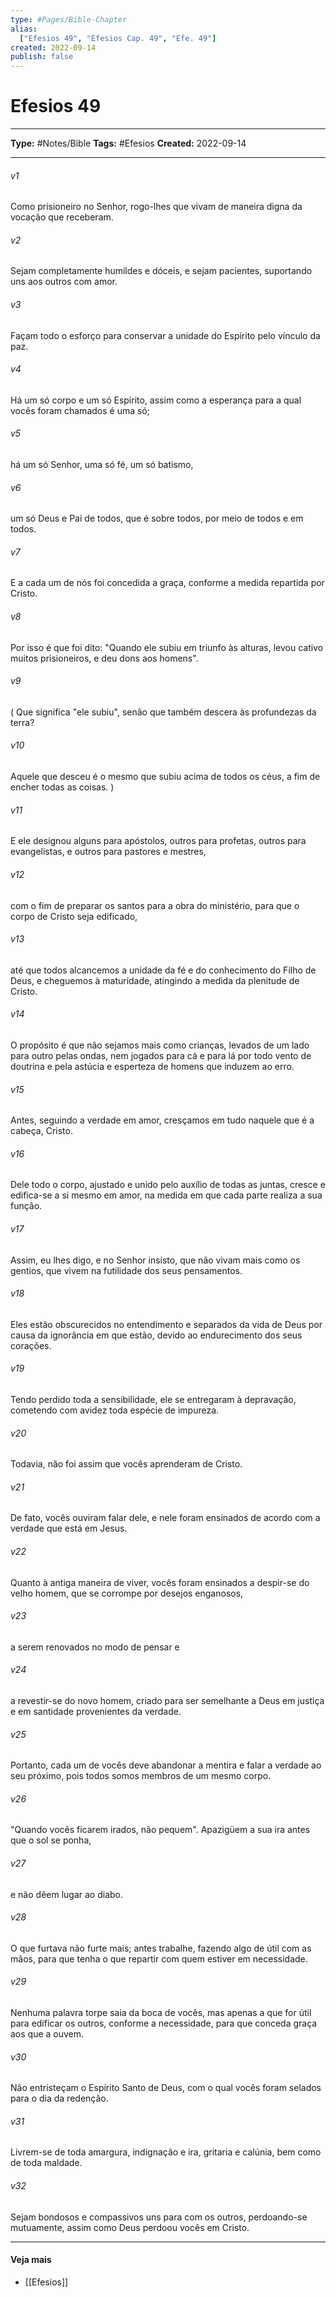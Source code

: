 ```yaml
---
type: #Pages/Bible-Chapter
alias:
  ["Efesios 49", "Efesios Cap. 49", "Efe. 49"]
created: 2022-09-14
publish: false
---
```


# Efesios 49

---

**Type:** #Notes/Bible
**Tags:** #Efesios
**Created:** 2022-09-14

---

###### v1
Como prisioneiro no Senhor, rogo-lhes que vivam de maneira digna da vocação que receberam.
###### v2
Sejam completamente humildes e dóceis, e sejam pacientes, suportando uns aos outros com amor.
###### v3
Façam todo o esforço para conservar a unidade do Espírito pelo vínculo da paz.
###### v4
Há um só corpo e um só Espírito, assim como a esperança para a qual vocês foram chamados é uma só;
###### v5
há um só Senhor, uma só fé, um só batismo,
###### v6
um só Deus e Pai de todos, que é sobre todos, por meio de todos e em todos.
###### v7
E a cada um de nós foi concedida a graça, conforme a medida repartida por Cristo.
###### v8
Por isso é que foi dito: "Quando ele subiu em triunfo às alturas, levou cativo muitos prisioneiros, e deu dons aos homens".
###### v9
( Que significa "ele subiu", senão que também descera às profundezas da terra?
###### v10
Aquele que desceu é o mesmo que subiu acima de todos os céus, a fim de encher todas as coisas. )
###### v11
E ele designou alguns para apóstolos, outros para profetas, outros para evangelistas, e outros para pastores e mestres,
###### v12
com o fim de preparar os santos para a obra do ministério, para que o corpo de Cristo seja edificado,
###### v13
até que todos alcancemos a unidade da fé e do conhecimento do Filho de Deus, e cheguemos à maturidade, atingindo a medida da plenitude de Cristo.
###### v14
O propósito é que não sejamos mais como crianças, levados de um lado para outro pelas ondas, nem jogados para cá e para lá por todo vento de doutrina e pela astúcia e esperteza de homens que induzem ao erro.
###### v15
Antes, seguindo a verdade em amor, cresçamos em tudo naquele que é a cabeça, Cristo.
###### v16
Dele todo o corpo, ajustado e unido pelo auxílio de todas as juntas, cresce e edifica-se a si mesmo em amor, na medida em que cada parte realiza a sua função.
###### v17
Assim, eu lhes digo, e no Senhor insisto, que não vivam mais como os gentios, que vivem na futilidade dos seus pensamentos.
###### v18
Eles estão obscurecidos no entendimento e separados da vida de Deus por causa da ignorância em que estão, devido ao endurecimento dos seus corações.
###### v19
Tendo perdido toda a sensibilidade, ele se entregaram à depravação, cometendo com avidez toda espécie de impureza.
###### v20
Todavia, não foi assim que vocês aprenderam de Cristo.
###### v21
De fato, vocês ouviram falar dele, e nele foram ensinados de acordo com a verdade que está em Jesus.
###### v22
Quanto à antiga maneira de viver, vocês foram ensinados a despir-se do velho homem, que se corrompe por desejos enganosos,
###### v23
a serem renovados no modo de pensar e
###### v24
a revestir-se do novo homem, criado para ser semelhante a Deus em justiça e em santidade provenientes da verdade.
###### v25
Portanto, cada um de vocês deve abandonar a mentira e falar a verdade ao seu próximo, pois todos somos membros de um mesmo corpo.
###### v26
"Quando vocês ficarem irados, não pequem". Apazigüem a sua ira antes que o sol se ponha,
###### v27
e não dêem lugar ao diabo.
###### v28
O que furtava não furte mais; antes trabalhe, fazendo algo de útil com as mãos, para que tenha o que repartir com quem estiver em necessidade.
###### v29
Nenhuma palavra torpe saia da boca de vocês, mas apenas a que for útil para edificar os outros, conforme a necessidade, para que conceda graça aos que a ouvem.
###### v30
Não entristeçam o Espírito Santo de Deus, com o qual vocês foram selados para o dia da redenção.
###### v31
Livrem-se de toda amargura, indignação e ira, gritaria e calúnia, bem como de toda maldade.
###### v32
Sejam bondosos e compassivos uns para com os outros, perdoando-se mutuamente, assim como Deus perdoou vocês em Cristo.


---

#### Veja mais

- [[Efesios]]
